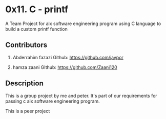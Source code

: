 
# 0x11. C - printf

A Team Project for alx software engineering program
using C language to build a custom printf function


## Contributors
1. Abderrahim fazazi 
Github: https://github.com/jaypor

2. hamza zaani
GIthub: https://github.com/Zaani120


## Description
This is a group project by me and peter.
It's part of our requirements for passing c alx
software engineering program.

This is a peer project
